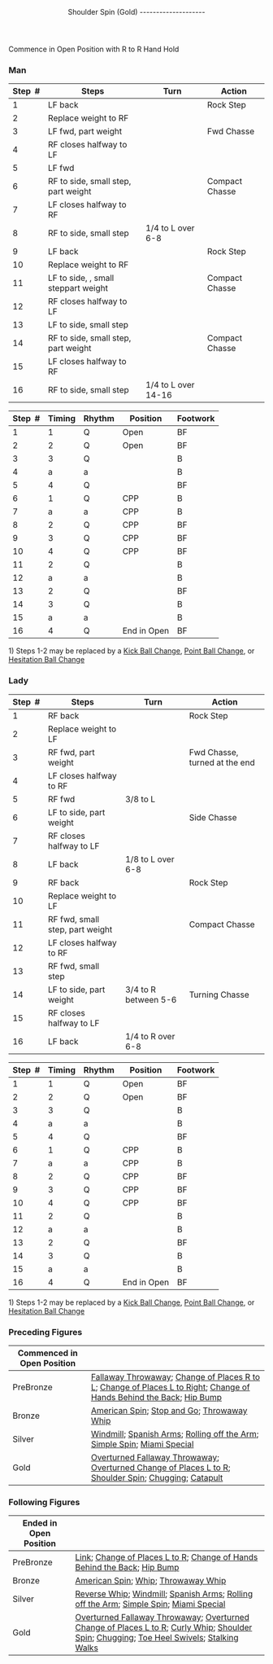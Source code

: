 <header>Shoulder Spin (Gold)
--------------------

 </header>Commence in Open Position with R to R Hand Hold

### Man

 | **Step<span style="color:white">\_</span>\#** | **Steps** | **Turn** | **Action** |
|---|---|---|---|
| 1 | LF back |  | Rock Step |
| 2 | Replace weight to RF |  |
| 3 | LF fwd, part weight |  | Fwd Chasse |
| 4 | RF closes halfway to LF |  |
| 5 | LF fwd |  |
| 6 | RF to side, small step, part weight |  | Compact Chasse |
| 7 | LF closes halfway to RF |  |
| 8 | RF to side, small step | 1/4 to L over 6-8 |
| 9 | LF back |  | Rock Step |
| 10 | Replace weight to RF |  |
| 11 | LF to side, , small steppart weight |  | Compact Chasse |
| 12 | RF closes halfway to LF |  |
| 13 | LF to side, small step |  |
| 14 | RF to side, small step, part weight |  | Compact Chasse |
| 15 | LF closes halfway to RF |  |
| 16 | RF to side, small step | 1/4 to L over 14-16 |

 | **Step<span style="color:white">\_</span>\#** | **Timing** | **Rhythm** | **Position** | **Footwork** |
|---|---|---|---|---|
| 1 | 1 | Q | Open | BF |
| 2 | 2 | Q | Open | BF |
| 3 | 3 | Q |  | B |
| 4 | a | a |  | B |
| 5 | 4 | Q |  | BF |
| 6 | 1 | Q | CPP | B |
| 7 | a | a | CPP | B |
| 8 | 2 | Q | CPP | BF |
| 9 | 3 | Q | CPP | BF |
| 10 | 4 | Q | CPP | BF |
| 11 | 2 | Q |  | B |
| 12 | a | a |  | B |
| 13 | 2 | Q |  | BF |
| 14 | 3 | Q |  | B |
| 15 | a | a |  | B |
| 16 | 4 | Q | End in Open | BF |

1\) Steps 1-2 may be replaced by a [Kick Ball Change](../technique/j_kick_ball_change.md), [Point Ball Change](../technique/j_point_ball_change.md), or [Hesitation Ball Change](../technique/j_hesitation_ball_change.md)

### Lady

 | **Step<span style="color:white">\_</span>\#** | **Steps** | **Turn** | **Action** |
|---|---|---|---|
| 1 | RF back |  | Rock Step |
| 2 | Replace weight to LF |  |
| 3 | RF fwd, part weight |  | Fwd Chasse, turned at the end |
| 4 | LF closes halfway to RF |  |
| 5 | RF fwd | 3/8 to L |
| 6 | LF to side, part weight |  | Side Chasse |
| 7 | RF closes halfway to LF |  |
| 8 | LF back | 1/8 to L over 6-8 |
| 9 | RF back |  | Rock Step |
| 10 | Replace weight to LF |  |
| 11 | RF fwd, small step, part weight |  | Compact Chasse |
| 12 | LF closes halfway to RF |  |
| 13 | RF fwd, small step |  |
| 14 | LF to side, part weight | 3/4 to R between 5-6 | Turning Chasse |
| 15 | RF closes halfway to LF |  |
| 16 | LF back | 1/4 to R over 6-8 |

 | **Step<span style="color:white">\_</span>\#** | **Timing** | **Rhythm** | **Position** | **Footwork** |
|---|---|---|---|---|
| 1 | 1 | Q | Open | BF |
| 2 | 2 | Q | Open | BF |
| 3 | 3 | Q |  | B |
| 4 | a | a |  | B |
| 5 | 4 | Q |  | BF |
| 6 | 1 | Q | CPP | B |
| 7 | a | a | CPP | B |
| 8 | 2 | Q | CPP | BF |
| 9 | 3 | Q | CPP | BF |
| 10 | 4 | Q | CPP | BF |
| 11 | 2 | Q |  | B |
| 12 | a | a |  | B |
| 13 | 2 | Q |  | BF |
| 14 | 3 | Q |  | B |
| 15 | a | a |  | B |
| 16 | 4 | Q | End in Open | BF |

1\) Steps 1-2 may be replaced by a [Kick Ball Change](../technique/j_kick_ball_change.md), [Point Ball Change](../technique/j_point_ball_change.md), or [Hesitation Ball Change](../technique/j_hesitation_ball_change.md)

### Preceding Figures

 | **Commenced in Open Position** |  |
|---|---|
| PreBronze | [Fallaway Throwaway](fallaway_throwaway.md); [Change of Places R to L](change_RL.md); [Change of Places L to Right](change_LR.md); [Change of Hands Behind the Back](behind_back.md); [Hip Bump](hip_bump.md) |
| Bronze | [American Spin](american_spin.md); [Stop and Go](stop_go.md); [Throwaway Whip](whip_throwaway.md) |
| Silver | [Windmill](windmill.md); [Spanish Arms](spanish_arms.md); [Rolling off the Arm](rolling_off_arm.md); [Simple Spin](simple_spin.md); [Miami Special](miami_special.md) |
| Gold | [Overturned Fallaway Throwaway](overturned_fallaway_throwaway.md); [Overturned Change of Places L to R](overturned_change_of_places_left_right.md); [Shoulder Spin](shoulder_spin.md); [Chugging](chugging.md); [Catapult](catapult.md) |

### Following Figures

 | **Ended in Open Position** |  |
|---|---|
| PreBronze | [Link](link.md); [Change of Places L to R](change_LR.md); [Change of Hands Behind the Back](behind_back.md); [Hip Bump](hip_bump.md) |
| Bronze | [American Spin](american_spin.md); [Whip](whip.md); [Throwaway Whip](whip_throwaway.md) |
| Silver | [Reverse Whip](reverse_whip.md); [Windmill](windmill.md); [Spanish Arms](spanish_arms.md); [Rolling off the Arm](rolling_off_arm.md); [Simple Spin](simple_spin.md); [Miami Special](miami_special.md) |
| Gold | [Overturned Fallaway Throwaway](overturned_fallaway_throwaway.md); [Overturned Change of Places L to R](overturned_change_of_places_left_right.md); [Curly Whip](curly_whip.md); [Shoulder Spin](shoulder_spin.md); [Chugging](chugging.md); [Toe Heel Swivels](toe_heel.md); [Stalking Walks](stalking_walks.md) |